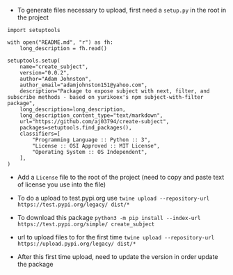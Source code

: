 - To generate files necessary to upload, first need a `setup.py` in the root in the project

```
import setuptools

with open("README.md", "r") as fh:
    long_description = fh.read()

setuptools.setup(
    name="create_subject",
    version="0.0.2",
    author="Adam Johnston",
    author_email="adamjohnston151@yahoo.com",
    description="Package to expose subject with next, filter, and subscribe methods - based on yurikoex's npm subject-with-filter package",
    long_description=long_description,
    long_description_content_type="text/markdown",
    url="https://github.com/aj03794/create-subject",
    packages=setuptools.find_packages(),
    classifiers=[
        "Programming Language :: Python :: 3",
        "License :: OSI Approved :: MIT License",
        "Operating System :: OS Independent",
    ],
)
```

- Add a `License` file to the root of the project (need to copy and paste text of license you use into the file)

- To do a upload to test.pypi.org use `twine upload --repository-url https://test.pypi.org/legacy/ dist/*`
- To download this package `python3 -m pip install --index-url https://test.pypi.org/simple/ create_subject`

- url to upload files to for the first time `twine upload --repository-url https://upload.pypi.org/legacy/ dist/*`
- After this first time upload, need to update the version in order update the package
